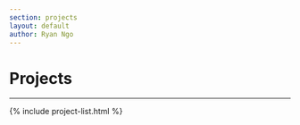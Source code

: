```yaml
---
section: projects
layout: default 
author: Ryan Ngo
---
```


# Projects
---

{% include project-list.html %}

